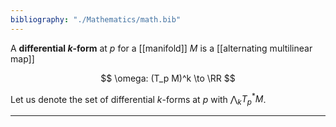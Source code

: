 ```yaml
---
bibliography: "./Mathematics/math.bib"
---
```


A **differential $k$-form** at $p$ for a [[manifold]] $M$ is a [[alternating multilinear map]]

$$
\omega: (T_p M)^k \to \RR
$$

Let us denote the set of differential $k$-forms at $p$ with $\bigwedge_k T^*_p M$.


---